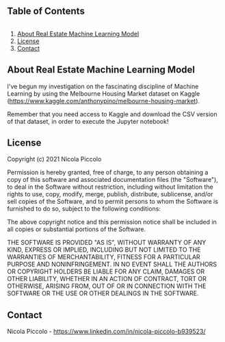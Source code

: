 <h2 style="display: inline-block">Table of Contents</h2>
<ol>
    <li><a href="#about-the-project">About Real Estate Machine Learning Model</a></li>
    <li><a href="#license">License</a></li>
    <li><a href="#contact">Contact</a></li>
</ol>

## About Real Estate Machine Learning Model

I've begun my investigation on the fascinating discipline of Machine Learning by using the Melbourne Housing Market dataset on Kaggle (https://www.kaggle.com/anthonypino/melbourne-housing-market).

Remember that you need access to Kaggle and download the CSV version of that dataset, in order to execute the Jupyter notebook!

## License

Copyright (c) 2021 Nicola Piccolo

Permission is hereby granted, free of charge, to any person obtaining a copy
of this software and associated documentation files (the "Software"), to deal
in the Software without restriction, including without limitation the rights
to use, copy, modify, merge, publish, distribute, sublicense, and/or sell
copies of the Software, and to permit persons to whom the Software is
furnished to do so, subject to the following conditions:

The above copyright notice and this permission notice shall be included in all
copies or substantial portions of the Software.

THE SOFTWARE IS PROVIDED "AS IS", WITHOUT WARRANTY OF ANY KIND, EXPRESS OR
IMPLIED, INCLUDING BUT NOT LIMITED TO THE WARRANTIES OF MERCHANTABILITY,
FITNESS FOR A PARTICULAR PURPOSE AND NONINFRINGEMENT. IN NO EVENT SHALL THE
AUTHORS OR COPYRIGHT HOLDERS BE LIABLE FOR ANY CLAIM, DAMAGES OR OTHER
LIABILITY, WHETHER IN AN ACTION OF CONTRACT, TORT OR OTHERWISE, ARISING FROM,
OUT OF OR IN CONNECTION WITH THE SOFTWARE OR THE USE OR OTHER DEALINGS IN THE
SOFTWARE.

## Contact

Nicola Piccolo - https://www.linkedin.com/in/nicola-piccolo-b939523/
